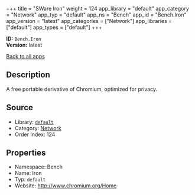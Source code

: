 ﻿+++
title = "SWare Iron"
weight = 124
app_library = "default"
app_category = "Network"
app_typ = "default"
app_ns = "Bench"
app_id = "Bench.Iron"
app_version = "latest"
app_categories = ["Network"]
app_libraries = ["default"]
app_types = ["default"]
+++

**ID:** `Bench.Iron`  
**Version:** latest  
<!--more-->

[Back to all apps](/apps/)

## Description
A free portable derivative of Chromium, optimized for privacy.

## Source

* Library: [`default`](/app_libraries/default)
* Category: [Network](/app_categories/network)
* Order Index: 124

## Properties

* Namespace: Bench
* Name: Iron
* Typ: `default`
* Website: <http://www.chromium.org/Home>

